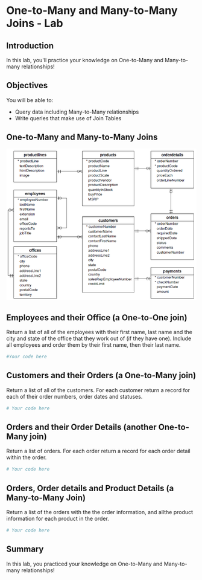 
# One-to-Many and Many-to-Many Joins - Lab

## Introduction

In this lab, you'll practice your knowledge on One-to-Many and Many-to-many relationships!

## Objectives

You will be able to:
- Query data including Many-to-Many relationships
- Write queries that make use of Join Tables

## One-to-Many and Many-to-Many Joins
<img src='Database-Schema.png' width=550>

## Employees and their Office (a One-to-One join)

Return a list of all of the employees with their first name, last name and the city and state of the office that they work out of (if they have one). Include all employees and order them by their first name, then their last name.


```python
#Your code here
```

## Customers and their Orders (a One-to-Many join)

Return a list of all of the customers. For each customer return a record for each of their order numbers, order dates and statuses.


```python
# Your code here
```

## Orders and their Order Details (another One-to-Many join)

Return a list of orders. For each order return a record for each order detail within the order.


```python
# Your code here
```

## Orders, Order details and Product Details (a Many-to-Many Join)

Return a list of the orders with the the order information, and allthe product information for each product in the order. 


```python
# Your code here
```

## Summary

In this lab, you practiced your knowledge on One-to-Many and Many-to-many relationships!

